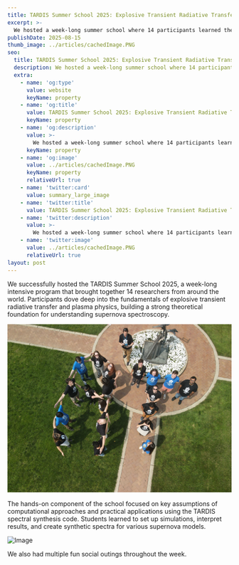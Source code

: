 ```yaml
---
title: TARDIS Summer School 2025: Explosive Transient Radiative Transfer
excerpt: >-
  We hosted a week-long summer school where 14 participants learned the fundamentals of explosive transient radiative transfer and plasma physics, and gained fundamental knowledge about radiative transfer and hands-on experience using TARDIS to create spectra of sample supernovae.
publishDate: 2025-08-15
thumb_image: ../articles/cachedImage.PNG
seo:
  title: TARDIS Summer School 2025: Explosive Transient Radiative Transfer
  description: We hosted a week-long summer school where 14 participants learned the fundamentals of explosive transient radiative transfer and plasma physics, and gained fundamental knowledge about radiative transfer and hands-on experience using TARDIS to create spectra of sample supernovae.
  extra:
    - name: 'og:type'
      value: website
      keyName: property
    - name: 'og:title'
      value: TARDIS Summer School 2025: Explosive Transient Radiative Transfer
      keyName: property
    - name: 'og:description'
      value: >-
        We hosted a week-long summer school where 14 participants learned the fundamentals of explosive transient radiative transfer and plasma physics, and gained fundamental knowledge about radiative transfer and hands-on experience using TARDIS to create spectra of sample supernovae.
      keyName: property
    - name: 'og:image'
      value: ../articles/cachedImage.PNG
      keyName: property
      relativeUrl: true
    - name: 'twitter:card'
      value: summary_large_image
    - name: 'twitter:title'
      value: TARDIS Summer School 2025: Explosive Transient Radiative Transfer
    - name: 'twitter:description'
      value: >-
        We hosted a week-long summer school where 14 participants learned the fundamentals of explosive transient radiative transfer and plasma physics, and gained fundamental knowledge about radiative transfer and hands-on experience using TARDIS to create spectra of sample supernovae.
    - name: 'twitter:image'
      value: ../articles/cachedImage.PNG
      relativeUrl: true
layout: post
---
```


We successfully hosted the TARDIS Summer School 2025, a week-long intensive program that brought together 14 researchers from around the world. Participants dove deep into the fundamentals of explosive transient radiative transfer and plasma physics, building a strong theoretical foundation for understanding supernova spectroscopy.

<img src='\../articles/DJI_0742.jpg' alt='Image'>

The hands-on component of the school focused on key assumptions of computational approaches and practical applications using the TARDIS spectral synthesis code. Students learned to set up simulations, interpret results, and create synthetic spectra for various supernova models.

<img src='\../articles/IMG_1574.jpg' alt='Image'>

We also had multiple fun social outings throughout the week.


